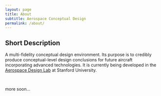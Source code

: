 ```yaml
---
layout: page
title: About
subtitle: Aerospace Conceptual Design 
permalink: /about/
---
```


## Short Description

A multi-fidelity conceptual design environment. Its purpose is to credibly produce conceptual-level design conclusions for future aircraft incorporating advanced technologies. It is currently being developed in the [Aerospace Design Lab](http://adl.stanford.edu) at Stanford University.

&nbsp;


more soon...
